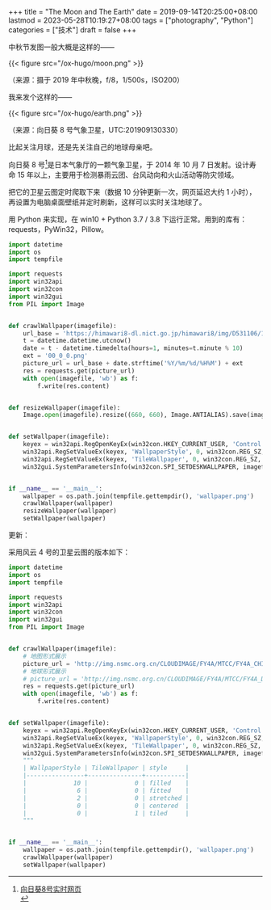 +++
title = "The Moon and The Earth"
date = 2019-09-14T20:25:00+08:00
lastmod = 2023-05-28T10:19:27+08:00
tags = ["photography", "Python"]
categories = ["技术"]
draft = false
+++

中秋节发图一般大概是这样的—— <br/>

{{< figure src="/ox-hugo/moon.png" >}} <br/>

（来源：摄于 2019 年中秋晚，f/8，1/500s，ISO200） <br/>

我来发个这样的—— <br/>

{{< figure src="/ox-hugo/earth.png" >}} <br/>

（来源：向日葵 8 号气象卫星，UTC:201909130330） <br/>

比起关注月球，还是先关注自己的地球母亲吧。 <br/>

<!--more-->

向日葵 8 号[^1]是日本气象厅的一颗气象卫星，于 2014 年 10 月 7 日发射。设计寿命 15 年以上，主要用于检测暴雨云团、台风动向和火山活动等防灾领域。 <br/>
[^1]: [向日葵8号实时网页](http://himawari8.nict.go.jp/) <br/>

把它的卫星云图定时爬取下来（数据 10 分钟更新一次，网页延迟大约 1 小时），再设置为电脑桌面壁纸并定时刷新，这样可以实时关注地球了。 <br/>

用 Python 来实现，在 win10 + Python 3.7 / 3.8 下运行正常。用到的库有：requests，PyWin32，Pillow。 <br/>

```python
import datetime
import os
import tempfile

import requests
import win32api
import win32con
import win32gui
from PIL import Image


def crawlWallpaper(imagefile):
    url_base = 'https://himawari8-dl.nict.go.jp/himawari8/img/D531106/1d/550/'
    t = datetime.datetime.utcnow()
    date = t - datetime.timedelta(hours=1, minutes=t.minute % 10)
    ext = '00_0_0.png'
    picture_url = url_base + date.strftime('%Y/%m/%d/%H%M') + ext
    res = requests.get(picture_url)
    with open(imagefile, 'wb') as f:
        f.write(res.content)


def resizeWallpaper(imagefile):
    Image.open(imagefile).resize((660, 660), Image.ANTIALIAS).save(imagefile)


def setWallpaper(imagefile):
    keyex = win32api.RegOpenKeyEx(win32con.HKEY_CURRENT_USER, 'Control Panel\\Desktop', 0, win32con.KEY_SET_VALUE)
    win32api.RegSetValueEx(keyex, 'WallpaperStyle', 0, win32con.REG_SZ, '0')
    win32api.RegSetValueEx(keyex, 'TileWallpaper', 0, win32con.REG_SZ, '0')
    win32gui.SystemParametersInfo(win32con.SPI_SETDESKWALLPAPER, imagefile, win32con.SPIF_SENDWININICHANGE)


if __name__ == '__main__':
    wallpaper = os.path.join(tempfile.gettempdir(), 'wallpaper.png')
    crawlWallpaper(wallpaper)
    resizeWallpaper(wallpaper)
    setWallpaper(wallpaper)
```

更新： <br/>

采用风云 4 号的卫星云图的版本如下： <br/>

```python
import datetime
import os
import tempfile

import requests
import win32api
import win32con
import win32gui
from PIL import Image


def crawlWallpaper(imagefile):
    # 地图形式展示
    picture_url = 'http://img.nsmc.org.cn/CLOUDIMAGE/FY4A/MTCC/FY4A_CHINA.JPG'
    # 地球形式展示
    # picture_url = 'http://img.nsmc.org.cn/CLOUDIMAGE/FY4A/MTCC/FY4A_DISK.JPG'
    res = requests.get(picture_url)
    with open(imagefile, 'wb') as f:
        f.write(res.content)


def setWallpaper(imagefile):
    keyex = win32api.RegOpenKeyEx(win32con.HKEY_CURRENT_USER, 'Control Panel\\Desktop', 0, win32con.KEY_SET_VALUE)
    win32api.RegSetValueEx(keyex, 'WallpaperStyle', 0, win32con.REG_SZ, '2')
    win32api.RegSetValueEx(keyex, 'TileWallpaper', 0, win32con.REG_SZ, '0')
    win32gui.SystemParametersInfo(win32con.SPI_SETDESKWALLPAPER, imagefile, win32con.SPIF_SENDWININICHANGE)
    """
    | WallpaperStyle | TileWallpaper | style     |
    |----------------+---------------+-----------|
    |             10 |             0 | filled    |
    |              6 |             0 | fitted    |
    |              2 |             0 | stretched |
    |              0 |             0 | centered  |
    |              0 |             1 | tiled     |
    """


if __name__ == '__main__':
    wallpaper = os.path.join(tempfile.gettempdir(), 'wallpaper.png')
    crawlWallpaper(wallpaper)
    setWallpaper(wallpaper)
```

